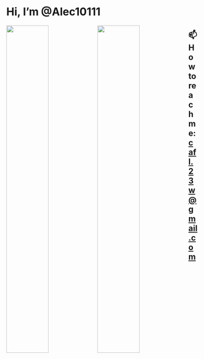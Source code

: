 # Hi, I’m @Alec10111
<div>
<img align="left" width="47%" src="https://github-readme-stats.vercel.app/api?username=Alec10111&show_icons=true&theme=tokyonight"/>
<img align="left" width="47%" src="https://github-readme-stats.vercel.app/api/top-langs/?username=Alec10111&layout=compact&theme=tokyonight"/>
</div>

## 📫 How to reach me: cafl.23w@gmail.com


